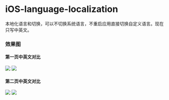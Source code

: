 # iOS-language-localization
本地化语言和切换，可以不切换系统语言，不重启应用直接切换自定义语言。现在只写中英文。

### 效果图
#### 第一页中英文对比
![](https://github.com/cjq002/iOS-language-localization/raw/master/IMAGE/zh-Hans1.png) 
![](https://github.com/cjq002/iOS-language-localization/raw/master/IMAGE/en10.png) 

#### 第二页中英文对比
![](https://github.com/cjq002/iOS-language-localization/raw/master/IMAGE/zh-Hans2.png)
![](https://github.com/cjq002/iOS-language-localization/raw/master/IMAGE/en2.png) 
